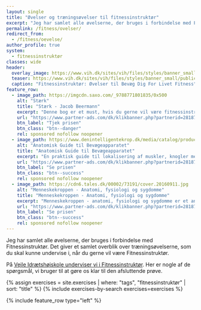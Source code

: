 ```yaml
---
layout: single
title: "Øvelser og træningsøvelser til fitnessinstruktør"
excerpt: "Jeg har samlet alle øvelserne, der bruges i forbindelse med Fitnessinstruktør. Det giver et samlet overblik over træningsøvelserne, som du skal kunne undervise i, når du gerne vil være Fitnessinstruktør."
permalink: /fitness/ovelser/
redirect_from:
  - /fitness/oevelse/
author_profile: true
system:
  - fitnessinstruktør
classes: wide
header:
  overlay_image: https://www.vih.dk/sites/vih/files/styles/banner_small/public/2K2A8073.JPG
  teaser: https://www.vih.dk/sites/vih/files/styles/banner_small/public/2K2A8073.JPG
  caption: "Fitnessinstruktør: Øvelser til Bevæg Dig For Livet Fitness"
feature_row:
  - image_path: https://imgcdn.saxo.com/_9788771801835/0x500
    alt: "Stærk"
    title: "Stærk - Jacob Beermann"
    excerpt: "Denne bog er et must, hvis du gerne vil være fitnessinstruktør? Jacob Beermann har med bogen _Stærk_ skrevet en rigtig god indføring i styrketræning. Her får du en god og grundig introduktion til, hvordan man styrketræner bedst."
    url: "https://www.partner-ads.com/dk/klikbanner.php?partnerid=28187&bannerid=43264&htmlurl=https://www.saxo.com/dk/staerk_jacob-beermann_haeftet_9788771801835"
    btn_label: "Tjek prisen"
    btn_class: "btn--danger"
    rel: sponsored nofollow noopener
  - image_path: https://www.denintelligentekrop.dk/media/catalog/product/cache/1/image/1600x/9df78eab33525d08d6e5fb8d27136e95/a/n/anatomisk-guide-til-bevaegeapparatet-9788777499104-andrew-biel-gitte-bjerg-fuusager.jpg
    alt: "Anatomisk Guide til Bevægeapparatet"
    title: "Anatomisk Guide til Bevægeapparatet"
    excerpt: "En praktisk guide til lokalisering af muskler, knogler med mere. Før du kan få succes med at undersøge og behandle bevægeapparatet, er du nødt til først at kende dets opbygning og kunne lokalisere de relevante strukturer."
    url: "https://www.partner-ads.com/dk/klikbanner.php?partnerid=28187&bannerid=38484&htmlurl=https://www.denintelligentekrop.dk/anatomisk-guide-til-bevaegeapparatet-9788777499104"
    btn_label: "Se prisen"
    btn_class: "btn--success"
    rel: sponsored nofollow noopener
  - image_path: https://cdn6.tales.dk/00002/73191/cover.20160911.jpg
    alt: "Menneskekroppen - Anatomi, fysiologi og sygdomme"
    title: "Menneskekroppen - Anatomi, fysiologi og sygdomme"
    excerpt: "Menneskekroppen - anatomi, fysiologi og sygdomme er et anatomisk atlas til mennesket i det 21. århundrede. Gennem de computergenererede 3d-billeder og fantastiske illustrationer kan man opleve menneskekroppen i hidtil uset detaljegrad og skønhed."
    url: "https://www.partner-ads.com/dk/klikbanner.php?partnerid=28187&bannerid=55214&htmlurl=https://bogreolen.dk/menneskekroppen_steve-parker_9788756784436"
    btn_label: "Se prisen"
    btn_class: "btn--success"
    rel: sponsored nofollow noopener
---
```


Jeg har samlet alle øvelserne, der bruges i forbindelse med Fitnessinstruktør. Det giver et samlet overblik over træningsøvelserne, som du skal kunne undervise i, når du gerne vil være Fitnessinstruktør.

På [Vejle Idrætshøjskole underviser vi i Fitnessinstruktør](https://www.vih.dk/fag/fitnessinstruktor). Her er nogle af de spørgsmål, vi bruger til at gøre os klar til den afsluttende prøve.

{% assign exercises = site.exercises | where: "tags", "fitnessinstruktør" | sort: "title" %}
{% include exercises-by-search exercises=exercises %}

{% include feature_row type="left" %}
